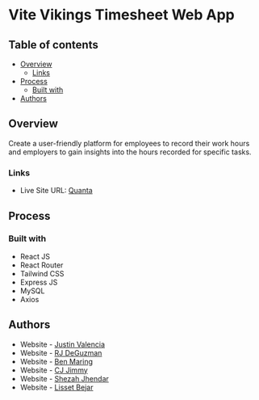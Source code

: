 # Vite Vikings Timesheet Web App

## Table of contents

- [Overview](#overview)
  - [Links](#links)
- [Process](#process)
  - [Built with](#built-with)
- [Authors](#authors)

## Overview

Create a user-friendly platform for employees to record their work hours and employers to gain insights into the hours recorded for specific tasks.

### Links

- Live Site URL: [Quanta](https://vite-vikings-quanta-web-app.vercel.app/)

## Process

### Built with

- React JS
- React Router
- Tailwind CSS
- Express JS
- MySQL
- Axios

## Authors

- Website - [Justin Valencia](https://github.com/JustinValencia)
- Website - [RJ DeGuzman](https://github.com/jaydgm)
- Website - [Ben Maring](https://github.com/BenjaminMaring)
- Website - [CJ Jimmy](https://github.com/CiegeX)
- Website - [Shezah Jhendar](https://github.com/sjendar)
- Website - [Lisset Bejar](https://github.com/BejarL)
